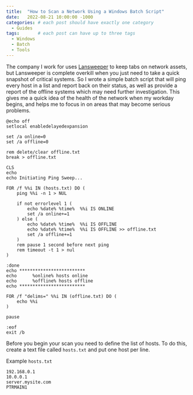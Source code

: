 ```yaml
---
title:  "How to Scan a Network Using a Windows Batch Script"
date:   2022-08-21 10:00:00 -1000
categories: # each post should have exactly one category
  - Guides
tags:       # each post can have up to three tags
  - Windows
  - Batch
  - Tools
---
```


The company I work for uses [Lansweeper](https://www.lansweeper.com) to keep tabs on network assets, but Lansweeper is complete overkill when you just need to take a quick snapshot of critical systems. So I wrote a simple batch script that will ping every host in a list and report back on their status, as well as provide a report of the offline systems which may need further investigation. This gives me a quick idea of the health of the network when my workday begins, and helps me to focus in on areas that may become serious problems.

```batch
@echo off 
setlocal enabledelayedexpansion

set /a online=0
set /a offline=0

rem delete/clear offline.txt
break > offline.txt

CLS
echo  
echo Initiating Ping Sweep...

FOR /f %%i IN (hosts.txt) DO (
    ping %%i -n 1 > NUL

    if not errorlevel 1 (
        echo %date% %time%  %%i IS ONLINE
        set /a online+=1
    ) else (
        echo %date% %time%  %%i IS OFFLINE
        echo %date% %time%  %%i IS OFFLINE >> offline.txt
        set /a offline+=1
    )
    rem pause 1 second before next ping
    rem timeout -t 1 > nul
)

:done
echo *************************
echo      %online% hosts online
echo      %offline% hosts offline
echo *************************

FOR /f "delims=" %%i IN (offline.txt) DO (
    echo %%i
)

pause

:eof
exit /b
```

Before you begin your scan you need to define the list of hosts. To do this, create a text file called `hosts.txt` and put one host per line.

Example `hosts.txt`

```
192.168.0.1
10.0.0.1
server.mysite.com
PTRMAIN1
```